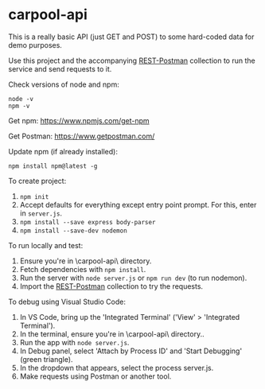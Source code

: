 # carpool-api
This is a really basic API (just GET and POST) to some hard-coded data for demo purposes. 

Use this project and the accompanying [REST-Postman](https://github.com/jenlouie/REST-Postman) collection to run the service and send requests to it.

Check versions of node and npm:
```
node -v
npm -v
```
Get npm:
https://www.npmjs.com/get-npm

Get Postman:
https://www.getpostman.com/

Update npm (if already installed):
```
npm install npm@latest -g
```

To create project:

1. `npm init`
2. Accept defaults for everything except entry point prompt. For this, enter in `server.js`.
3. `npm install --save express body-parser`
4. `npm install --save-dev nodemon`

To run locally and test:

1. Ensure you're in \carpool-api\ directory.
2. Fetch dependencies with `npm install`.
3. Run the server with `node server.js` or `npm run dev` (to run nodemon).
4. Import the [REST-Postman](https://github.com/jenlouie/REST-Postman) collection to try the requests.

To debug using Visual Studio Code:

1. In VS Code, bring up the 'Integrated Terminal' ('View' > 'Integrated Terminal').
2. In the terminal, ensure you're in \carpool-api\ directory..
3. Run the app with `node server.js`.
4. In Debug panel, select 'Attach by Process ID' and 'Start Debugging' (green triangle).
5. In the dropdown that appears, select the process server.js.
6. Make requests using Postman or another tool.

